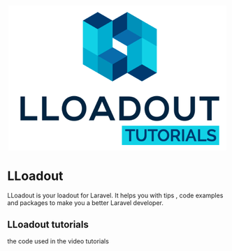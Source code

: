 <p align="center">
    <img src="https://github.com/LLoadout/assets/blob/master/LLoadout_tutorials.png" width="500" title="LLoadout logo">
</p>

# LLoadout

LLoadout is your loadout for Laravel.  It helps you with tips , code examples and packages to make you a better Laravel developer.

## LLoadout tutorials
the code used in the video tutorials
